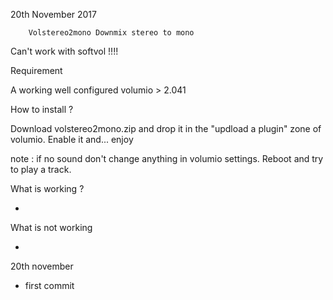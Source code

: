 20th November 2017


		Volstereo2mono Downmix stereo to mono

Can't work with softvol !!!!

Requirement

 A working well configured volumio > 2.041

How to install ?

 Download volstereo2mono.zip and drop it in the "updload a plugin" zone of volumio.
 Enable it and... enjoy

note : if no sound don't change anything in volumio settings. Reboot and try to play a track.

What is working ?

-

What is not working

-
20th november

- first commit

